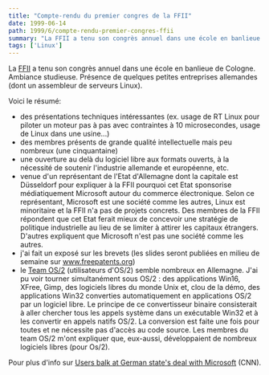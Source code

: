```yaml
---
title: "Compte-rendu du premier congres de la FFII"
date: 1999-06-14
path: 1999/6/compte-rendu-premier-congres-ffii
summary: "La FFII a tenu son congrès annuel dans une école en banlieue de Cologne."
tags: ['Linux']
---
```


<P>La <A HREF="http://www.ffii.org/">FFII</A> a tenu son congrès annuel dans
une école en banlieue de Cologne. Ambiance studieuse. Présence de quelques
petites entreprises allemandes (dont un assembleur de serveurs Linux).</P>

<P>Voici le résumé:</P>

<UL>

<LI>des présentations techniques intéressantes (ex. usage de RT Linux pour
piloter un moteur pas à pas avec contraintes à 10 microsecondes, usage
de Linux dans une usine...)
<LI>des membres présents de grande qualité intellectuelle mais
peu nombreux
(une cinquantaine)
<LI>une ouverture au delà du logiciel libre aux formats ouverts,
à la
nécessité de soutenir l'industrie allemande et européenne, etc.
<LI>venue d'un représentant de l'Etat d'Allemagne dont la
capitale est
Düsseldorf pour expliquer à la FFII pourquoi cet Etat sponsorise
médiatiquement Microsoft autour du commerce électronique. Selon ce
représentant, Microsoft est une société comme les autres, Linux est
minoritaire et la FFII n'a pas de projets concrets. Des membres de la
FFII répondent que cet Etat ferait mieux de concevoir une stratégie
de politique industrielle au lieu de se limiter à attirer les capitaux
étrangers. D'autres expliquent que Microsoft n'est pas une société comme
les autres.
<LI>j'ai fait un exposé sur les brevets (les
slides seront publiées en milieu de semaine sur <A HREF="http://www.freepatents.org/">www.freepatents.org</A>)
<LI>le <A HREF="http://www.teamos2.de/">Team OS/2</A>
(utilisateurs d'OS/2) semble nombreux en Allemagne. J'ai
pu voir tourner simultanément sous OS/2 : des applications Win16,
XFree, Gimp, des logiciels libres du monde Unix et, clou de la démo, des
applications Win32 converties automatiquement en applications OS/2 par
un logiciel libre. Le principe de ce convertisseur binaire consisterait
à aller chercher tous les appels système dans un exécutable Win32 et à
les convertir en appels natifs OS/2. La conversion est faite une fois
pour toutes et ne nécessite pas d'accès au code source. Les membres
du team OS/2 m'ont expliquer que, eux-aussi, développaient de nombreux
logiciels libres (pour Os/2).
</UL>

<P>
Pour plus d'info sur <A HREF="http://www.cnn.com/TECH/computing/9906/14/ms.germany.idg/">Users
balk at German state's deal with Microsoft</A> (CNN).
</P>


